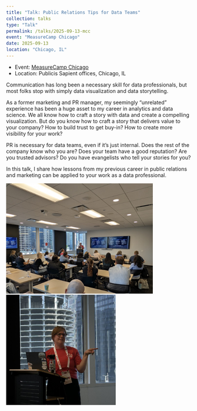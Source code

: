 ```yaml
---
title: "Talk: Public Relations Tips for Data Teams"
collection: talks
type: "Talk"
permalink: /talks/2025-09-13-mcc
event: "MeasureCamp Chicago"
date: 2025-09-13
location: "Chicago, IL"
---
```


- Event: [MeasureCamp Chicago](https://chicago.measurecamp.org/)
- Location: Publicis Sapient offices, Chicago, IL

Communication has long been a necessary skill for data professionals, but most folks stop with simply data visualization and data storytelling. 

As a former marketing and PR manager, my seemingly “unrelated” experience has been a huge asset to my career in analytics and data science. We all know how to craft a story with data and create a compelling visualization. But do you know how to craft a story that delivers value to your company? How to build trust to get buy-in? How to create more visibility for your work? 

PR is necessary for data teams, even if it’s just internal. Does the rest of the company know who you are? Does your team have a good reputation? Are you trusted advisors? Do you have evangelists who tell your stories for you? 

In this talk, I share how lessons from my previous career in public relations and marketing can be applied to your work as a data professional. 

<img src="https://raw.githubusercontent.com/maggiewolff/maggiewolff.github.io/master/images/measurecamp_pr-tips5.jpg" height="300"> <img src="https://raw.githubusercontent.com/maggiewolff/maggiewolff.github.io/master/images/measurecamp_pr-tips3.jpg" height="300">  

